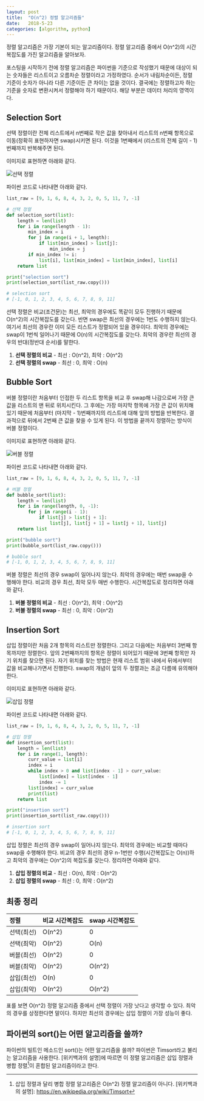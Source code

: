 ```yaml
---
layout: post
title:  "O(n^2) 정렬 알고리즘들"
date:   2018-5-23
categories: [algorithm, python]
---
```


<p class="intro"><span class="dropcap">정</span>렬 알고리즘은 가장 기본이 되는 알고리즘이다. 정렬 알고리즘 중에서 O(n^2)의 시간복잡도를 가진 알고리즘을 알아보자.</p>

포스팅을 시작하기 전에 정렬 알고리즘은 파이썬을 기준으로 작성했기 때문에 대상이 되는 숫자들은 리스트이고 오름차순 정렬이라고 가정하였다. 순서가 내림차순이든, 정렬 기준이 숫자가 아니라 다른 기준이든 큰 차이는 없을 것이다. 결국에는 정렬하고자 하는 기준을 숫자로 변환시켜서 정렬해야 하기 때문이다. 해당 부분은 데이터 처리의 영역이다.

## Selection Sort

선택 정렬이란 전체 리스트에서 n번째로 작은 값을 찾아내서 리스트의 n번째 항목으로 이동(정확히 표현하자면 swap)시키면 된다. 이것을 1번째에서 (리스트의 전체 길이 - 1)번째까지 반복해주면 된다.

이미지로 표현하면 아래와 같다.

![선택 정렬](https://upload.wikimedia.org/wikipedia/commons/thumb/b/b0/Selection_sort_animation.gif/250px-Selection_sort_animation.gif)

파이썬 코드로 나타내면 아래와 같다.

```python
list_raw = [9, 1, 6, 8, 4, 3, 2, 0, 5, 11, 7, -1]

# 선택 정렬
def selection_sort(list):
    length = len(list)
    for i in range(length - 1):
        min_index = i
        for j in range(i + 1, length):
            if list[min_index] > list[j]:
                min_index = j
        if min_index != i:
            list[i], list[min_index] = list[min_index], list[i]
    return list

print("selection sort")
print(selection_sort(list_raw.copy()))

# selection sort
# [-1, 0, 1, 2, 3, 4, 5, 6, 7, 8, 9, 11]
```

선택 정렬은 비교(조건문)는 최선, 최악의 경우에도 똑같이 모두 진행하기 때문에 O(n^2)의 시간복잡도를 갖는다. 반면 swap은 최선의 경우에는 1번도 수행하지 않는다. 여기서 최선의 경우란 이미 모든 리스트가 정렬되어 있을 경우이다. 최악의 경우에는 swap이 1번씩 일어나기 때문에 O(n)의 시간복잡도를 갖는다. 최악의 경우란 최선의 경우의 반대(정반대 순서)를 말한다.

1. **선택 정렬의 비교** - 최선 : O(n^2), 최악 : O(n^2)
2. **선택 정렬의 swap** - 최선 : 0, 최악 : O(n)

## Bubble Sort

버블 정렬이란 처음부터 인접한 두 리스트 항목을 비교 후 swap해 나감으로써 가장 큰 값을 리스트의 맨 뒤로 위치시킨다. 그 후에는 가장 마지막 항목에 가장 큰 값이 위치해 있기 때문에 처음부터 (마지막 - 1)번째까지의 리스트에 대해 앞의 방법을 반복한다. 결과적으로 뒤에서 2번째 큰 값을 찾을 수 있게 된다. 이 방법을 끝까지 정렬하는 방식이 버블 정렬이다.

이미지로 표현하면 아래와 같다.

![버블 정렬](https://upload.wikimedia.org/wikipedia/commons/3/37/Bubble_sort_animation.gif)

파이썬 코드로 나타내면 아래와 같다.

```python
list_raw = [9, 1, 6, 8, 4, 3, 2, 0, 5, 11, 7, -1]

# 버블 정렬
def bubble_sort(list):
    length = len(list)
    for i in range(length, 0, -1):
        for j in range(i - 1):
            if list[j] > list[j + 1]:
                list[j], list[j + 1] = list[j + 1], list[j]
    return list

print("bubble sort")
print(bubble_sort(list_raw.copy()))

# bubble sort
# [-1, 0, 1, 2, 3, 4, 5, 6, 7, 8, 9, 11]
```

버블 정렬은 최선의 경우 swap이 일어나지 않는다. 최악의 경우에는 매번 swap을 수행해야 한다. 비교의 경우 최선, 최악 모두 매번 수행한다. 시간복잡도로 정리하면 아래와 같다.

1. **버블 정렬의 비교** - 최선 : O(n^2), 최악 : O(n^2)
2. **버블 정렬의 swap** - 최선 : 0, 최악 : O(n^2)

## Insertion Sort

삽입 정렬이란 처음 2개 항목의 리스트만 정렬한다. 그리고 다음에는 처음부터 3번째 항목까지만 정렬한다. 앞의 2번째까지의 항목은 정렬이 되어있기 때문에 3번째 항목만 자기 위치를 찾으면 된다. 자기 위치를 찾는 방법은 현재 리스트 범위 내에서 뒤에서부터 값을 비교해나가면서 진행한다. swap의 개념이 앞의 두 정렬과는 조금 다름에 유의해야 한다.

이미지로 표현하면 아래와 같다.

![삽입 정렬](https://upload.wikimedia.org/wikipedia/commons/2/25/Insertion_sort_animation.gif)

파이썬 코드로 나타내면 아래와 같다.

```python
list_raw = [9, 1, 6, 8, 4, 3, 2, 0, 5, 11, 7, -1]

# 삽입 정렬
def insertion_sort(list):
    length = len(list)
    for i in range(1, length):
        curr_value = list[i]
        index = i
        while index > 0 and list[index - 1] > curr_value:
            list[index] = list[index - 1]
            index -= 1
        list[index] = curr_value
        print(list)
    return list

print("insertion sort")
print(insertion_sort(list_raw.copy()))

# insertion sort
# [-1, 0, 1, 2, 3, 4, 5, 6, 7, 8, 9, 11]
```

삽입 정렬은 최선의 경우 swap이 일어나지 않는다. 최악의 경우에는 비교할 때마다 swap을 수행해야 한다. 비교의 경우 최선의 경우 n-1번만 수행(시간복잡도는 O(n))하고 최악의 경우에는 O(n^2)의 복잡도를 갖는다. 정리하면 아래와 같다.

1. **삽입 정렬의 비교** - 최선 : O(n), 최악 : O(n^2)
2. **삽입 정렬의 swap** - 최선 : 0, 최악 : O(n^2)

## 최종 정리

| 정렬 | 비교 시간복잡도 | swap 시간복잡도 |
|:-----------|:-------|:-------|
| 선택(최선) | O(n^2) | 0 |
| 선택(최악) | O(n^2) | O(n) |
| 버블(최선) | O(n^2) | 0 |
| 버블(최악) | O(n^2) | O(n^2) |
| 삽입(최선) | O(n) | 0 |
| 삽입(최악) | O(n^2) | O(n^2) |

표를 보면 O(n^2) 정렬 알고리즘 중에서 선택 정렬이 가장 낫다고 생각할 수 있다. 최악의 경우를 상정한다면 말이다. 하지만 최선의 경우에는 삽입 정렬이 가장 성능이 좋다.

## 파이썬의 sort()는 어떤 알고리즘을 쓸까?

파이썬의 빌트인 메소드인 sort()는 어떤 알고리즘을 쓸까? 파이썬은 Timsort라고 불리는 알고리즘을 사용한다. [위키백과의 설명]에 따르면 이 정렬 알고리즘은 삽입 정렬과 병합 정렬[^1]이 혼합된 알고리즘이라고 한다.

[^1]: 삽입 정렬과 달리 병합 정렬 알고리즘은 O(n^2) 정렬 알고리즘이 아니다.
[위키백과의 설명]: https://en.wikipedia.org/wiki/Timsort
